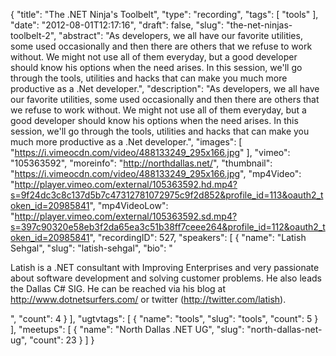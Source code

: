 {
  "title": "The .NET Ninja's Toolbelt",
  "type": "recording",
  "tags": [
    "tools"
  ],
  "date": "2012-08-01T12:17:16",
  "draft": false,
  "slug": "the-net-ninjas-toolbelt-2",
  "abstract": "As developers, we all have our favorite utilities, some used occasionally and then there are others that we refuse to work without. We might not use all of them everyday, but a good developer should know his options when the need arises. In this session, we'll go through the tools, utilities and hacks that can make you much more productive as a .Net developer.",
  "description": "As developers, we all have our favorite utilities, some used occasionally and then there are others that we refuse to work without. We might not use all of them everyday, but a good developer should know his options when the need arises. In this session, we'll go through the tools, utilities and hacks that can make you much more productive as a .Net developer.",
  "images": [
    "https://i.vimeocdn.com/video/488133249_295x166.jpg"
  ],
  "vimeo": "105363592",
  "moreinfo": "http://northdallas.net/",
  "thumbnail": "https://i.vimeocdn.com/video/488133249_295x166.jpg",
  "mp4Video": "http://player.vimeo.com/external/105363592.hd.mp4?s=9f24dc3c8c137d5b7c47312781072975c9f2d852&profile_id=113&oauth2_token_id=20985841",
  "mp4VideoLow": "http://player.vimeo.com/external/105363592.sd.mp4?s=397c90320e58eb3f2da65ea3c51b38ff7ceee264&profile_id=112&oauth2_token_id=20985841",
  "recordingID": 527,
  "speakers": [
    {
      "name": "Latish Sehgal",
      "slug": "latish-sehgal",
      "bio": "<p>Latish is a .NET consultant with Improving Enterprises and very passionate about software development and solving customer problems. He also leads the Dallas C# SIG. He can be reached via his blog at http://www.dotnetsurfers.com/ or twitter (http://twitter.com/latish).</p>",
      "count": 4
    }
  ],
  "ugtvtags": [
    {
      "name": "tools",
      "slug": "tools",
      "count": 5
    }
  ],
  "meetups": [
    {
      "name": "North Dallas .NET UG",
      "slug": "north-dallas-net-ug",
      "count": 23
    }
  ]
}